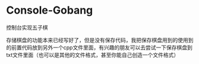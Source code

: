 # Console-Gobang
控制台实现五子棋

存储棋盘的功能本来已经写好了，但是没有保存代码，我把保存棋盘用到的使用到的前置代码放到另外一个cpp文件里面，有兴趣的朋友可以去尝试一下保存棋盘到txt文件里面（也可以是其他的文件格式，甚至你能自己创造一个文件格式）
